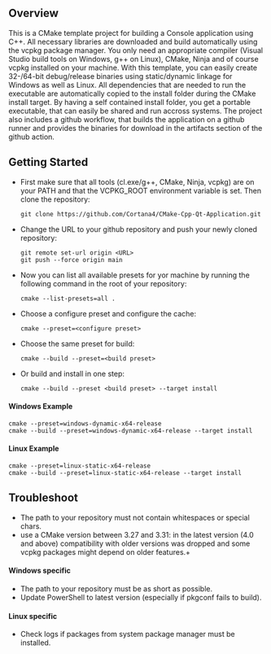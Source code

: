 ## Overview

This is a CMake template project for building a Console application using C++. All
necessary libraries are downloaded and build automatically using the vcpkg
package manager. You only need an appropriate compiler (Visual Studio build
tools on Windows, g++ on Linux), CMake, Ninja and of course vcpkg installed on
your machine. With this template, you can easily create 32-/64-bit debug/release
binaries using static/dynamic linkage for Windows as well as Linux. All
dependencies that are needed to run the executable are automatically copied to
the install folder during the CMake install target. By having a self contained
install folder, you get a portable executable, that can easily be shared and
run accross systems. The project also includes a github workflow, that builds
the application on a github runner and provides the binaries for download in
the artifacts section of the github action.

## Getting Started

- First make sure that all tools (cl.exe/g++, CMake, Ninja, vcpkg) are on your
  PATH and that the VCPKG_ROOT environment variable is set. Then clone the
  repository:

  `git clone https://github.com/Cortana4/CMake-Cpp-Qt-Application.git`

- Change the URL to your github repository and push your newly cloned repository:

  `git remote set-url origin <URL>`<br>
  `git push --force origin main`

- Now you can list all available presets for yor machine by running the
  following command in the root of your repository:

  `cmake --list-presets=all .`

- Choose a configure preset and configure the cache:

  `cmake --preset=<configure preset>`

- Choose the same preset for build:

  `cmake --build --preset=<build preset>`

- Or build and install in one step:

  `cmake --build --preset <build preset> --target install`

#### Windows Example

`cmake --preset=windows-dynamic-x64-release`<br>
`cmake --build --preset=windows-dynamic-x64-release --target install`

#### Linux Example

`cmake --preset=linux-static-x64-release`<br>
`cmake --build --preset=linux-static-x64-release --target install`

## Troubleshoot

- The path to your repository must not contain whitespaces or special chars.
- use a CMake version between 3.27 and 3.31: in the latest version (4.0 and
  above) compatibility with older versions was dropped and some vcpkg packages
  might depend on older features.+

#### Windows specific

- The path to your repository must be as short as possible.
- Update PowerShell to latest version (especially if pkgconf fails to build).

#### Linux specific

- Check logs if packages from system package manager must be installed.
